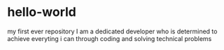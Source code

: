 # hello-world
my first ever repository
I am a dedicated developer who is determined to achieve everyting i can through coding and solving technical problems
